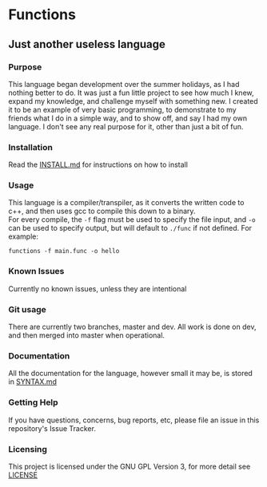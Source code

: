 # Functions
## Just another useless language

### Purpose
This language began development over the summer holidays, as I had nothing better to do. It was just a fun little project to see how much I knew, expand my knowledge, and challenge myself with something new. I created it to be an example of very basic programming, to demonstrate to my friends what I do in a simple way, and to show off, and say I had my own language. I don't see any real purpose for it, other than just a bit of fun.

### Installation
Read the [INSTALL.md](/docs/INSTALL.md) for instructions on how to install

### Usage
This language is a compiler/transpiler, as it converts the written code to c++, and then uses gcc to compile this down to a binary.  
For every compile, the `-f` flag must be used to specify the file input, and `-o` can be used to specify output, but will default to `./func` if not defined. For example:
```
functions -f main.func -o hello
```

### Known Issues
Currently no known issues, unless they are intentional

### Git usage
There are currently two branches, master and dev. All work is done on dev, and then merged into master when operational.

### Documentation
All the documentation for the language, however small it may be, is stored in [SYNTAX.md](/docs/SYNTAX.md)

### Getting Help
If you have questions, concerns, bug reports, etc, please file an issue in this repository's Issue Tracker.

### Licensing
This project is licensed under the GNU GPL Version 3, for more detail see [LICENSE](/LICENSE)